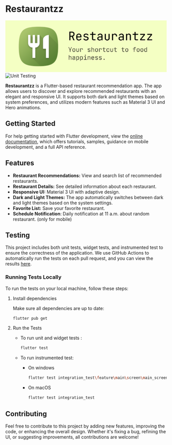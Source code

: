# Restaurantzz

![Header](/docs/images/header.png)
![Unit Testing](https://github.com/waffiqaziz/restaurantzz/actions/workflows/flutter-test.yml/badge.svg)

**Restaurantzz** is a Flutter-based restaurant recommendation app. The app allows users to discover and explore recommended restaurants with an elegant and responsive UI. It supports both dark and light themes based on system preferences, and utilizes modern features such as Material 3 UI and Hero animations.

## Getting Started

For help getting started with Flutter development, view the
[online documentation](https://docs.flutter.dev/), which offers tutorials,
samples, guidance on mobile development, and a full API reference.

## Features

- **Restaurant Recommendations:** View and search list of recommended restaurants.
- **Restaurant Details:** See detailed information about each restaurant.
- **Responsive UI:** Material 3 UI with adaptive design.
- **Dark and Light Themes:** The app automatically switches between dark and light themes based on the system settings.
- **Favorite List:** Save your favorite restaurant.
- **Schedule Notification**: Daily notification at 11 a.m. about random restaurant. (only for mobile)

## Testing

This project includes both unit tests, widget tests, and instrumented test to ensure the correctness of the application. We use GitHub Actions to automatically run the tests on each pull request, and you can view the results [here](https://github.com/waffiqaziz/restaurantzz/actions/workflows/flutter-test.yml).

### Running Tests Locally

To run the tests on your local machine, follow these steps:

1. Install dependencies
  
   Make sure all dependencies are up to date:

   ```bash
   flutter pub get
   ```

2. Run the Tests
  
   - To run unit and widget tests :

     ```bash
     flutter test
     ```

   - To run instrumented test:

     - On windows

        ```bash
        flutter test integration_test\feature\main\screen\main_screen_test.dart
        ```

     - On macOS 

        ```bash
        flutter test integration_test
        ```

## Contributing

Feel free to contribute to this project by adding new features, improving the code, or enhancing the overall design.
Whether it's fixing a bug, refining the UI, or suggesting improvements, all contributions are welcome!
